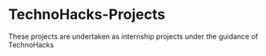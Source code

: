# TechnoHacks-Projects
These projects are undertaken as internship projects under the guidance of TechnoHacks
